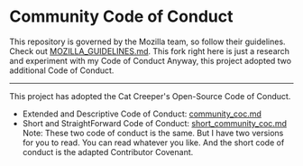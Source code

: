 # Community Code of Conduct
This repository is governed by the Mozilla team, so follow their guidelines. Check out [MOZILLA_GUIDELINES.md](MOZILLA_GUIDELINES.md). This fork right here is just a research and experiment with my Code of Conduct
Anyway, this project adopted two additional Code of Conduct.
____________________________________________________________________________________________
This project has adopted the Cat Creeper's Open-Source Code of Conduct.

- Extended and Descriptive Code of Conduct: [community_coc.md](code_of_conducts/official-coc/community_coc.md)
- Short and StraightForward Code of Conduct: [short_community_coc.md](code_of_conducts/short-coc/short_community_coc.md)
Note: These two code of conduct is the same. But I have two versions for you to read. You can read whatever you like. And the short code of conduct is the adapted Contributor Covenant.
